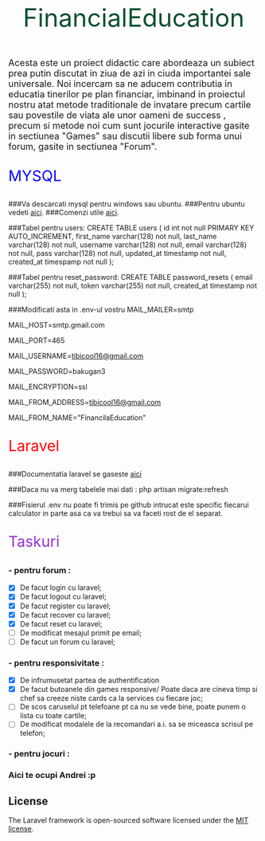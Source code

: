 <p style="text-align: center; font-size: 50px;color: #0f5132">FinancialEducation</p>

<p style="font-size: 18px" >Acesta este un proiect didactic care abordeaza un subiect prea
putin discutat in ziua de azi in ciuda importantei sale universale. Noi incercam sa ne aducem 
contributia in educatia tinerilor pe plan financiar, imbinand in proiectul nostru atat 
metode traditionale de invatare precum cartile sau povestile de viata ale unor oameni de success
, precum si metode noi cum sunt jocurile interactive gasite in sectiunea "Games" sau discutii libere
sub forma unui forum, gasite in sectiunea "Forum".
</p>

<p style="font-size: 30px; color: blue">MYSQL</p>

###Va descarcati mysql pentru windows sau ubuntu.
###Pentru ubuntu vedeti [aici](https://www.digitalocean.com/community/tutorials/how-to-install-mysql-on-ubuntu-20-04).
###Comenzi utile [aici](http://g2pc1.bu.edu/~qzpeng/manual/MySQL%20Commands.htm).

###Tabel pentru users:
CREATE TABLE users (
id int not null PRIMARY KEY AUTO_INCREMENT,
first_name varchar(128) not null,
last_name varchar(128) not null,
username varchar(128) not null,
email varchar(128) not null,
pass varchar(128) not null,
updated_at timestamp not null,
created_at timespamp not null
);

###Tabel pentru reset_password:
CREATE TABLE password_resets ( 
email varchar(255) not null, 
token varchar(255) not null, 
created_at timestamp not null
);

###Modificati asta in .env-ul vostru
MAIL_MAILER=smtp

MAIL_HOST=smtp.gmail.com

MAIL_PORT=465

MAIL_USERNAME=tibicool16@gmail.com

MAIL_PASSWORD=bakugan3

MAIL_ENCRYPTION=ssl

MAIL_FROM_ADDRESS=tibicool16@gmail.com

MAIL_FROM_NAME="FinancilaEducation"

<p style="font-size: 30px; color: red">Laravel</p>

###Documentatia laravel se gaseste [aici](https://laravel.com/)

###Daca nu va merg tabelele mai dati : php artisan migrate:refresh

###Fisierul .env nu poate fi trimis pe github intrucat este specific fiecarui calculator in parte asa ca va trebui sa va faceti rost de el separat.

<p style="font-size: 30px; color: darkorchid">Taskuri</p>

### - pentru forum :
 - [x] De facut login cu laravel;
 - [x] De facut logout cu laravel;
 - [x] De facut register cu laravel;
 - [x] De facut recover cu laravel;
 - [x] De facut reset cu laravel;
 - [ ] De modificat mesajul primit pe email;
 - [ ] De facut un forum cu laravel;

### - pentru responsivitate :
- [x] De infrumusetat partea de authentification
- [x] De facut butoanele din games responsive/ Poate daca are cineva timp si chef sa creeze niste cards ca la services cu fiecare joc;
- [ ] De scos caruselul pt telefoane pt ca nu se vede bine, poate punem o lista cu toate cartile;
- [ ] De modificat modalele de la recomandari a.i. sa se miceasca scrisul pe telefon;

### - pentru jocuri :
### Aici te ocupi Andrei :p

## License

The Laravel framework is open-sourced software licensed under the [MIT license](https://opensource.org/licenses/MIT).


